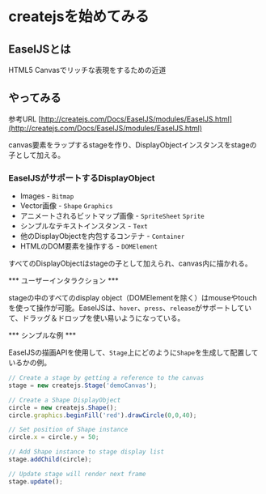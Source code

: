 # createjsを始めてみる

## EaselJSとは
HTML5 Canvasでリッチな表現をするための近道

## やってみる

参考URL
[http://createjs.com/Docs/EaselJS/modules/EaselJS.html](http://createjs.com/Docs/EaselJS/modules/EaselJS.html)

canvas要素をラップするstageを作り、DisplayObjectインスタンスをstageの子として加える。

### EaselJSがサポートするDisplayObject
* Images - ```Bitmap```
* Vector画像 - ```Shape``` ```Graphics```
* アニメートされるビットマップ画像 - ```SpriteSheet``` ```Sprite```
* シンプルなテキストインスタンス - ```Text```
* 他のDisplayObjectを内包するコンテナ - ```Container```
* HTMLのDOM要素を操作する - ```DOMElement```

すべてのDisplayObjectはstageの子として加えられ、canvas内に描かれる。

*** ユーザーインタラクション ***

stageの中のすべてのdisplay object（DOMElementを除く）はmouseやtouchを使って操作が可能。EaselJSは、```hover```、```press```、```release```がサポートしていて、ドラッグ＆ドロップを使い易いようになっている。

*** シンプルな例 ***

EaselJSの描画APIを使用して、```Stage```上にどのように```Shape```を生成して配置しているかの例。

```javascript
// Create a stage by getting a reference to the canvas
stage = new createjs.Stage('demoCanvas');

// Create a Shape DisplayObject
circle = new createjs.Shape();
circle.graphics.beginFill('red').drawCircle(0,0,40);

// Set position of Shape instance
circle.x = circle.y = 50;

// Add Shape instance to stage display list
stage.addChild(circle);

// Update stage will render next frame
stage.update();
```
